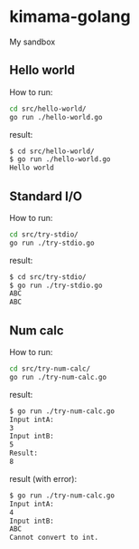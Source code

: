 # kimama-golang
My sandbox

## Hello world

How to run:

```bash
cd src/hello-world/
go run ./hello-world.go 
```

result:

```bash
$ cd src/hello-world/
$ go run ./hello-world.go 
Hello world
```

## Standard I/O

How to run:

```bash
cd src/try-stdio/
go run ./try-stdio.go 
```

result:

```bash
$ cd src/try-stdio/
$ go run ./try-stdio.go 
ABC
ABC
```

## Num calc

How to run:

```bash
cd src/try-num-calc/
go run ./try-num-calc.go 
```

result:

```bash
$ go run ./try-num-calc.go 
Input intA:
3
Input intB:
5
Result:
8
```

result (with error):

```bash
$ go run ./try-num-calc.go 
Input intA:
4
Input intB:
ABC
Cannot convert to int.
```